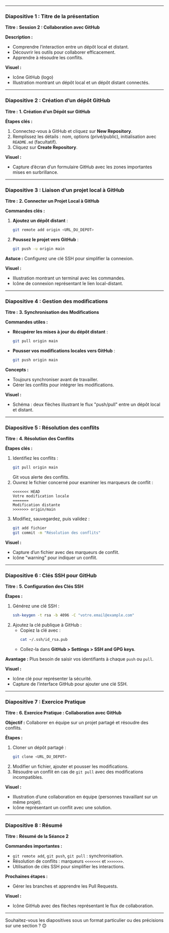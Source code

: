
---

### **Diapositive 1 : Titre de la présentation**

**Titre :**
**Session 2 : Collaboration avec GitHub**

**Description :**

- Comprendre l’interaction entre un dépôt local et distant.
- Découvrir les outils pour collaborer efficacement.
- Apprendre à résoudre les conflits.

**Visuel :**

- Icône GitHub (logo)
- Illustration montrant un dépôt local et un dépôt distant connectés.

---

### **Diapositive 2 : Création d’un dépôt GitHub**

**Titre :**
**1. Création d’un Dépôt sur GitHub**

**Étapes clés :**

1. Connectez-vous à GitHub et cliquez sur **New Repository**.
2. Remplissez les détails : nom, options (privé/public), initialisation avec `README.md` (facultatif).
3. Cliquez sur **Create Repository**.

**Visuel :**

- Capture d’écran d’un formulaire GitHub avec les zones importantes mises en surbrillance.

---

### **Diapositive 3 : Liaison d’un projet local à GitHub**

**Titre :**
**2. Connecter un Projet Local à GitHub**

**Commandes clés :**

1. **Ajoutez un dépôt distant** :
   ```bash
   git remote add origin <URL_DU_DEPOT>
   ```
2. **Poussez le projet vers GitHub** :
   ```bash
   git push -u origin main
   ```

**Astuce :** Configurez une clé SSH pour simplifier la connexion.

**Visuel :**

- Illustration montrant un terminal avec les commandes.
- Icône de connexion représentant le lien local-distant.

---

### **Diapositive 4 : Gestion des modifications**

**Titre :**
**3. Synchronisation des Modifications**

**Commandes utiles :**

- **Récupérer les mises à jour du dépôt distant** :
  ```bash
  git pull origin main
  ```
- **Pousser vos modifications locales vers GitHub** :
  ```bash
  git push origin main
  ```

**Concepts :**

- Toujours synchroniser avant de travailler.
- Gérer les conflits pour intégrer les modifications.

**Visuel :**

- Schéma : deux flèches illustrant le flux "push/pull" entre un dépôt local et distant.

---

### **Diapositive 5 : Résolution des conflits**

**Titre :**
**4. Résolution des Conflits**

**Étapes clés :**

1. Identifiez les conflits :
   ```bash
   git pull origin main
   ```
   Git vous alerte des conflits.
2. Ouvrez le fichier concerné pour examiner les marqueurs de conflit :
   ```
   <<<<<<< HEAD
   Votre modification locale
   =======
   Modification distante
   >>>>>>> origin/main
   ```
3. Modifiez, sauvegardez, puis validez :
   ```bash
   git add fichier
   git commit -m "Résolution des conflits"
   ```

**Visuel :**

- Capture d’un fichier avec des marqueurs de conflit.
- Icône "warning" pour indiquer un conflit.

---

### **Diapositive 6 : Clés SSH pour GitHub**

**Titre :**
**5. Configuration des Clés SSH**

**Étapes :**

1. Générez une clé SSH :
   ```bash
   ssh-keygen -t rsa -b 4096 -C "votre.email@example.com"
   ```
2. Ajoutez la clé publique à GitHub :
   - Copiez la clé avec :
     ```bash
     cat ~/.ssh/id_rsa.pub
     ```
   - Collez-la dans **GitHub > Settings > SSH and GPG keys**.

**Avantage :** Plus besoin de saisir vos identifiants à chaque `push` ou `pull`.

**Visuel :**

- Icône clé pour représenter la sécurité.
- Capture de l’interface GitHub pour ajouter une clé SSH.

---

### **Diapositive 7 : Exercice Pratique**

**Titre :**
**6. Exercice Pratique : Collaboration avec GitHub**

**Objectif :** Collaborer en équipe sur un projet partagé et résoudre des conflits.

**Étapes :**

1. Cloner un dépôt partagé :
   ```bash
   git clone <URL_DU_DEPOT>
   ```
2. Modifier un fichier, ajouter et pousser les modifications.
3. Résoudre un conflit en cas de `git pull` avec des modifications incompatibles.

**Visuel :**

- Illustration d’une collaboration en équipe (personnes travaillant sur un même projet).
- Icône représentant un conflit avec une solution.

---

### **Diapositive 8 : Résumé**

**Titre :**
**Résumé de la Séance 2**

**Commandes importantes :**

- `git remote add`, `git push`, `git pull` : synchronisation.
- Résolution de conflits : marqueurs `<<<<<<<` et `>>>>>>>`.
- Utilisation de clés SSH pour simplifier les interactions.

**Prochaines étapes :**

- Gérer les branches et apprendre les Pull Requests.

**Visuel :**

- Icône GitHub avec des flèches représentant le flux de collaboration.

---

Souhaitez-vous les diapositives sous un format particulier ou des précisions sur une section ? 😊
